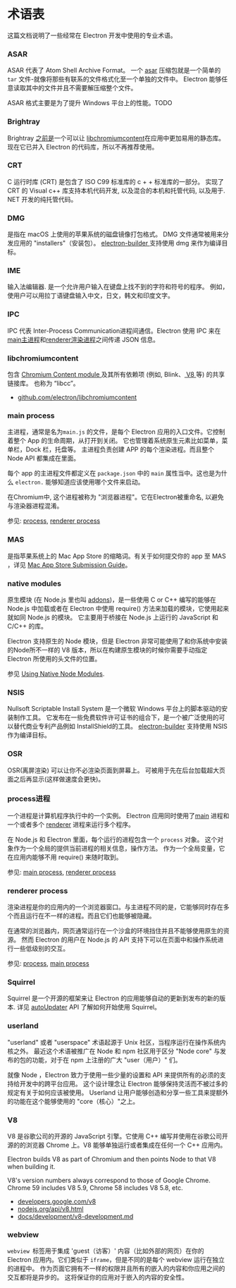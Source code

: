 # 术语表

这篇文档说明了一些经常在 Electron 开发中使用的专业术语。

### ASAR

ASAR 代表了 Atom Shell Archive Format。 一个 [asar](https://github.com/electron/asar) 压缩包就是一个简单的 `tar` 文件-就像将那些有联系的文件格式化至一个单独的文件中。 Electron 能够任意读取其中的文件并且不需要解压缩整个文件。

ASAR 格式主要是为了提升 Windows 平台上的性能。TODO

### Brightray

Brightray [之前是](https://github.com/electron-archive/brightray)一个可以让 [libchromiumcontent](#libchromiumcontent)在应用中更加易用的静态库。 现在它已并入 Electron 的代码库，所以不再推荐使用。

### CRT

C 运行时库 (CRT) 是包含了 ISO C99 标准库的 c + + 标准库的一部分。 实现了 CRT 的 Visual c++ 库支持本机代码开发, 以及混合的本机和托管代码, 以及用于. NET 开发的纯托管代码。

### DMG

是指在 macOS 上使用的苹果系统的磁盘镜像打包格式。 DMG 文件通常被用来分发应用的 "installers"（安装包）。 [electron-builder ](https://github.com/electron-userland/electron-builder)支持使用 dmg 来作为编译目标。

### IME

输入法编辑器. 是一个允许用户输入在键盘上找不到的字符和符号的程序。 例如，使用户可以用拉丁语键盘输入中文，日文，韩文和印度文字。

### IPC

IPC 代表 Inter-Process Communication进程间通信。Electron 使用 IPC 来在[main主进程](#main-process)和[renderer渲染进程](#renderer-process)之间传递 JSON 信息。

### libchromiumcontent

包含 [ Chromium Content module ](https://www.chromium.org/developers/content-module) 及其所有依赖项 (例如, Blink、[ V8 ](#v8) 等) 的共享链接库。 也称为 “libcc”。

- [github.com/electron/libchromiumcontent](https://github.com/electron/libchromiumcontent)

### main process

主进程，通常是名为` main.js ` 的文件，是每个 Electron 应用的入口文件。它控制着整个 App 的生命周期，从打开到关闭。 它也管理着系统原生元素比如菜单，菜单栏，Dock 栏，托盘等。 主进程负责创建 APP 的每个渲染进程。而且整个 Node API 都集成在里面。

每个 app 的主进程文件都定义在 `package.json` 中的 `main` 属性当中。这也是为什么 `electron.` 能够知道应该使用哪个文件来启动。

在Chromium中, 这个进程被称为 "浏览器进程"。它在Electron被重命名, 以避免与渲染器进程混淆。

参见: [process](#process), [renderer process](#renderer-process)

### MAS

是指苹果系统上的 Mac App Store 的缩略词。有关于如何提交你的 app 至 MAS ，详见 [Mac App Store Submission Guide](tutorial/mac-app-store-submission-guide.md)。

### native modules

原生模块 (在 Node.js 里也叫 [addons](https://nodejs.org/api/addons.html))，是一些使用 C or C++ 编写的能够在 Node.js 中加载或者在 Electron 中使用 require() 方法来加载的模块，它使用起来就如同 Node.js 的模块。 它主要用于桥接在 Node.js 上运行的 JavaScript 和 C/C++ 的库。

Electron 支持原生的 Node 模块，但是 Electron 非常可能使用了和你系统中安装的Node所不一样的 V8 版本，所以在构建原生模块的时候你需要手动指定 Electron 所使用的头文件的位置。

参见 [Using Native Node Modules](tutorial/using-native-node-modules.md).

### NSIS

Nullsoft Scriptable Install System 是一个微软 Windows 平台上的脚本驱动的安装制作工具。 它发布在一些免费软件许可证书的组合下，是一个被广泛使用的可以替代商业专利产品例如 InstallShield的工具。 [electron-builder](https://github.com/electron-userland/electron-builder) 支持使用 NSIS 作为编译目标。

### OSR

OSR(离屏渲染) 可以让你不必渲染页面到屏幕上。 可被用于先在后台加载超大页面之后再显示(这样做速度会更快)。

### process进程

一个进程是计算机程序执行中的一个实例。 Electron 应用同时使用了[main](#main-process) 进程和一个或者多个 [renderer](#renderer-process) 进程来运行多个程序。

在 Node.js 和 Electron 里面，每个运行的进程包含一个 `process` 对象。 这个对象作为一个全局的提供当前进程的相关信息，操作方法。 作为一个全局变量，它在应用内能够不用 require() 来随时取到。

参见: [main process](#main-process), [renderer process](#renderer-process)

### renderer process

渲染进程是你的应用内的一个浏览器窗口。与主进程不同的是，它能够同时存在多个而且运行在不一样的进程。而且它们也能够被隐藏。

在通常的浏览器内，网页通常运行在一个沙盒的环境挡住并且不能够使用原生的资源。 然而 Electron 的用户在 Node.js 的 API 支持下可以在页面中和操作系统进行一些低级别的交互。

参见: [process](#process), [main process](#main-process)

### Squirrel

Squirrel 是一个开源的框架来让 Electron 的应用能够自动的更新到发布的新的版本. 详见 [autoUpdater](api/auto-updater.md) API 了解如何开始使用 Squirrel。

### userland

"userland" 或者 "userspace" 术语起源于 Unix 社区，当程序运行在操作系统内核之外。 最近这个术语被推广在 Node 和 npm 社区用于区分 "Node core" 与发布的包的功能，对于在 npm 上注册的广大 "user（用户）" 们。

就像 Node ，Electron 致力于使用一些少量的设置和 API 来提供所有的必须的支持给开发中的跨平台应用。 这个设计理念让 Electron 能够保持灵活而不被过多的规定有关于如何应该被使用。 Userland 让用户能够创造和分享一些工具来提额外的功能在这个能够使用的 "core（核心）"之上。

### V8

V8 是谷歌公司的开源的 JavaScript 引擎。它使用 C++ 编写并使用在谷歌公司开源的的浏览器 Chrome 上。V8 能够单独运行或者集成在任何一个 C++ 应用内。

Electron builds V8 as part of Chromium and then points Node to that V8 when building it.

V8's version numbers always correspond to those of Google Chrome. Chrome 59 includes V8 5.9, Chrome 58 includes V8 5.8, etc.

- [developers.google.com/v8](https://developers.google.com/v8)
- [nodejs.org/api/v8.html](https://nodejs.org/api/v8.html)
- [docs/development/v8-development.md](development/v8-development.md)

### webview

`webview `标签用于集成 'guest（访客）' 内容（比如外部的网页）在你的 Electron 应用内。它们类似于 `iframe`，但是不同的是每个 webview 运行在独立的进程中。 作为页面它拥有不一样的权限并且所有的嵌入的内容和你应用之间的交互都将是异步的。 这将保证你的应用对于嵌入的内容的安全性。